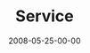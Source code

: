 ---
layout: message
category: message
series: "RIQ"
title: "Service"
date: 2008-05-25-00-00
message_id: 499
sc-permalink-url: "http://soundcloud.com/crdschurch/riq-service"
audio: "http://s3.amazonaws.com/crossroads-media/messages/audio/RIQ_03_Serving_05-24-08_Tome_webaudio.mp3"
audio-duration: "42:30"
notes-description: ""
notes: "http://s3.amazonaws.com/crossroads-media/documents/SN_05_24-25_08.pdf"
notes-title: "Study Notes 5/24-25/08"
program: "http://s3.amazonaws.com/crossroads-media/documents/0524_25Program.pdf"
description: "Pastor Titus Sithole from Mamelodi, South Africa teaches on prayer and its importance."
video: "http://s3.amazonaws.com/crossroads-media/messages/video/RIQ3-talk.mp4"
video-duration: "36:05"
yt-embed-url: "//www.youtube.com/embed/ETN5SoJfXJw"
video-image: "http://s3.amazonaws.com/crossroads-media/images/RIQ3-still.jpg"
tag: 
 - serving
 - service
 - titus
 - riq
 - prayer
 - mamelodi
 - receive
 - nick-jackson
explicit: false
---